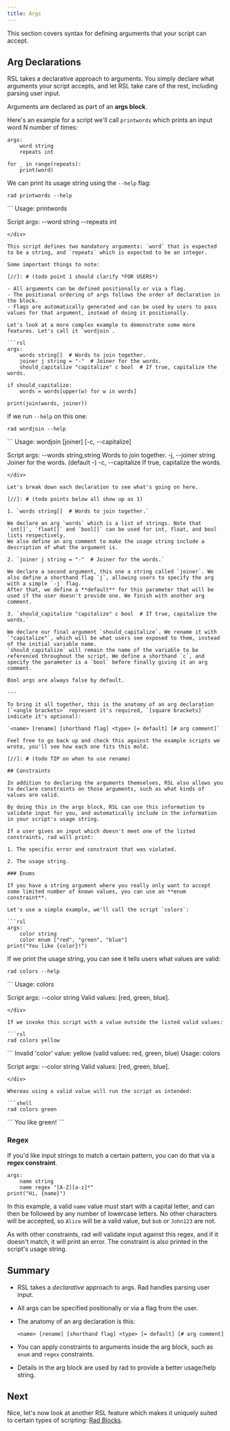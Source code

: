 ```yaml
---
title: Args
---
```


This section covers syntax for defining arguments that your script can accept.

## Arg Declarations

RSL takes a declarative approach to arguments.
You simply declare what arguments your script accepts, and let RSL take care of the rest, including parsing user input.

Arguments are declared as part of an **args block**.

Here's an example for a script we'll call `printwords` which prints an input word N number of times:

```rsl
args:
    word string
    repeats int
    
for _ in range(repeats):
    print(word)
```

We can print its usage string using the `--help` flag:

```shell
rad printwords --help
```

<div class="result">
```
Usage:
  printwords <word> <repeats>

Script args:
      --word string
      --repeats int
```
</div>

This script defines two mandatory arguments: `word` that is expected to be a string, and `repeats` which is expected to be an integer.

Some important things to note:

[//]: # (todo point 1 should clarify *FOR USERS*)

- All arguments can be defined positionally or via a flag.
- The positional ordering of args follows the order of declaration in the block.
- Flags are automatically generated and can be used by users to pass values for that argument, instead of doing it positionally.

Let's look at a more complex example to demonstrate some more features. Let's call it `wordjoin`.

```rsl
args:
    words string[]  # Words to join together.
    joiner j string = "-"  # Joiner for the words.
    should_capitalize "capitalize" c bool  # If true, capitalize the words.

if should_capitalize:
    words = words[upper(w) for w in words]

print(join(words, joiner))
```

If we run `--help` on this one:

```shell
rad wordjoin --help
```

<div class="result">
```
Usage:
  wordjoin <words> [joiner] [-c, --capitalize]

Script args:
      --words string,string    Words to join together.
      -j, --joiner string      Joiner for the words. (default -)
      -c, --capitalize         If true, capitalize the words.
```
</div>

Let's break down each declaration to see what's going on here.

[//]: # (todo points below all show up as 1)

1. `words string[]  # Words to join together.`

We declare an arg `words` which is a list of strings. Note that `int[]`, `float[]` and `bool[]` can be used for int, float, and bool lists respectively.
We also define an arg comment to make the usage string include a description of what the argument is.

2. `joiner j string = "-"  # Joiner for the words.`

We declare a second argument, this one a string called `joiner`. We also define a shorthand flag `j`, allowing users to specify the arg with a simple `-j` flag.
After that, we define a **default** for this parameter that will be used if the user doesn't provide one. We finish with another arg comment.

3. `should_capitalize "capitalize" c bool  # If true, capitalize the words.`

We declare our final argument `should_capitalize`. We rename it with `"capitalize"`, which will be what users see exposed to them, instead of the initial variable name.
`should_capitalize` will remain the name of the variable to be referenced throughout the script. We define a shorthand `c`, and specify the parameter is a `bool` before finally giving it an arg comment.

Bool args are always false by default.

---

To bring it all together, this is the anatomy of an arg declaration (`<angle brackets>` represent it's required, `[square brackets]` indicate it's optional):

`<name> [rename] [shorthand flag] <type> [= default] [# arg comment]`

Feel free to go back up and check this against the example scripts we wrote, you'll see how each one fits this mold.

[//]: # (todo TIP on when to use rename)

## Constraints

In addition to declaring the arguments themselves, RSL also allows you to declare constraints on those arguments, such as what kinds of values are valid.

By doing this in the args block, RSL can use this information to validate input for you, and automatically include in the information in your script's usage string.

If a user gives an input which doesn't meet one of the listed constraints, rad will print:

1. The specific error and constraint that was violated.

2. The usage string.

### Enums

If you have a string argument where you really only want to accept some limited number of known values, you can use an **enum constraint**.

Let's use a simple example, we'll call the script `colors`:

```rsl
args:
    color string
    color enum ["red", "green", "blue"]
print("You like {color}!")
```

If we print the usage string, you can see it tells users what values are valid:

```shell
rad colors --help
```

<div class="result">
```
Usage:
  colors <color>

Script args:
      --color string    Valid values: [red, green, blue].
```
</div>

If we invoke this script with a value outside the listed valid values:

```rsl
rad colors yellow
```

<div class="result">
```
Invalid 'color' value: yellow (valid values: red, green, blue)
Usage:
  colors <color>

Script args:
      --color string    Valid values: [red, green, blue].
```
</div>

Whereas using a valid value will run the script as intended:

```shell
rad colors green
```

<div class="result">
```
You like green!
```
</div>

### Regex

If you'd like input strings to match a certain pattern, you can do that via a **regex constraint**.

```rsl
args:
    name string
    name regex "[A-Z][a-z]*"
print("Hi, {name}")
```

In this example, a valid `name` value must start with a capital letter, and can then be followed by any number of lowercase letters.
No other characters will be accepted, so `Alice` will be a valid value, but `bob` or `John123` are not.

As with other constraints, rad will validate input against this regex, and if it doesn't match, it will print an error. The constraint is also printed in the script's usage string.

## Summary

- RSL takes a *declarative* approach to args. Rad handles parsing user input.
- All args can be specified positionally or via a flag from the user.
- The anatomy of an arg declaration is this:

    `<name> [rename] [shorthand flag] <type> [= default] [# arg comment]`

- You can apply constraints to arguments inside the arg block, such as `enum` and `regex` constraints.
- Details in the arg block are used by rad to provide a better usage/help string.

## Next

Nice, let's now look at another RSL feature which makes it uniquely suited to certain types of scripting: [Rad Blocks](./rad-blocks.md).
